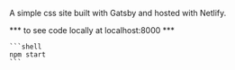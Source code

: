 A simple css site built with Gatsby and hosted with Netlify.


*** to see code locally at localhost:8000 ***

    ```shell
    npm start
    ```
